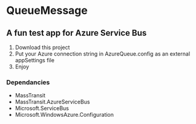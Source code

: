 QueueMessage
============

A fun test app for Azure Service Bus
------------------------------------

1.	Download this project
2.	Put your Azure connection string in AzureQueue.config as an external appSettings file
3.	Enjoy

### Dependancies
*	MassTransit
*	MassTransit.AzureServiceBus
*	Microsoft.ServiceBus
*	Microsoft.WindowsAzure.Configuration
